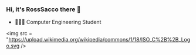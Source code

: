 ### Hi, it's RossSacco there 👋

- 👩🏻‍💻 Computer Engineering Student

<img src = "https://upload.wikimedia.org/wikipedia/commons/1/18/ISO_C%2B%2B_Logo.svg />
<!--
**RossSacco/RossSacco** is a ✨ _special_ ✨ repository because its `README.md` (this file) appears on your GitHub profile.

Here are some ideas to get you started:

- 🔭 I’m currently working on ...
- 🌱 I’m currently learning ...
- 👯 I’m looking to collaborate on ...
- 🤔 I’m looking for help with ...
- 💬 Ask me about ...
- 📫 How to reach me: ...
- 😄 Pronouns: ...
- ⚡ Fun fact: ...
-->
